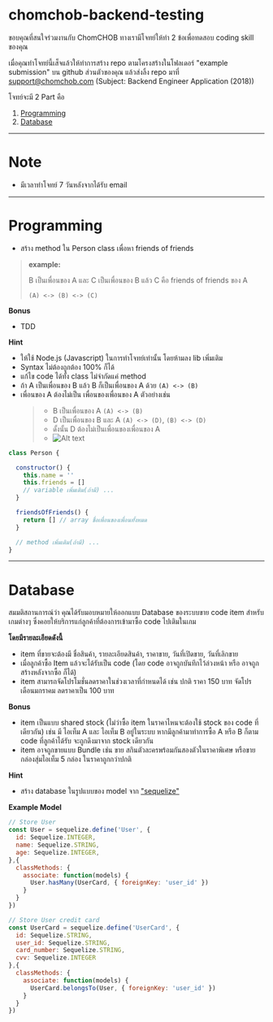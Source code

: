# chomchob-backend-testing

ขอบคุณที่สนใจร่วมงานกับ ChomCHOB
ทางเรามีโจทย์ให้ทำ 2 ข้อเพื่อทดสอบ coding skill ของคุณ

เมื่อคุณทำโจทย์นี้เส็จแล้วให้ทำการสร้าง repo ตามโครงสร้างในโฟลเดอร์ "example submission" บน github ส่วนตัวของคุณ 
แล้วส่งลิ้ง repo มาที่ support@chomchob.com (Subject: Backend Engineer Application (2018))

โจทย์จะมี 2 Part คือ
1. [Programming](#programming)
2. [Database](#database)

---

# Note
- มีเวลาทำโจทย์ 7 วันหลังจากได้รับ email 

---

# Programming

  - สร้าง method ใน Person class เพื่อหา friends of friends


  > **example:**
  >
  > B เป็นเพื่อนของ A และ C เป็นเพื่อนของ B แล้ว C คือ friends of friends ของ A
  >
  > `(A) <-> (B) <-> (C)`

  **Bonus**
  - TDD 
  
  **Hint**
  - ให้ใช้ Node.js (Javascript) ในการทำโจทย์เท่านั้น โดยห้ามลง lib เพิ่มเติม
  - Syntax ไม่ต้องถูกต้อง 100% ก็ได้
  - แก้ไข code ได้ทั้ง class ไม่จำกัดแค่ method
  - ถ้า A เป็นเพื่อนของ B แล้ว B ก็เป็นเพื่อนของ A ด้วย `(A) <-> (B)` 
  - เพื่อนของ A ต้องไม่เป็น เพื่อนของเพื่อนของ A ตัวอย่างเช่น 
    > - B เป็นเพื่อนของ A `(A) <-> (B)`
    > - D เป็นเพื่อนของ B และ A `(A) <-> (D)`, `(B) <-> (D)`
    > - ดั้งนั้น D ต้องไม่เป็นเพื่อนของเพื่อนของ A
    > - ![Alt text](https://fs.chomchob.com/file/image?path=/admin/upload/2018-06-08/dfd301fb-a2e7-43b1-addb-d119ac2a3e02)
  ```js
  class Person {
  
    constructor() {
      this.name = ''
      this.friends = []
      // variable เพิ่มเติม(ถ้ามี) ...
    }

    friendsOfFriends() {
      return [] // array ชื่อเพื่อนของเพื่อนทั้งหมด
    }

    // method เพิ่มเติม(ถ้ามี) ...
  }
  ```


---

# Database

สมมติสถานการณ์ว่า 
คุณได้รับมอบหมายให้ออกแบบ Database ของระบบขาย code item สำหรับเกมต่างๆ 
ซึ่งคอยให้บริการแก่ลูกค้าที่ต้องการเข้ามาซื้อ code ไปเติมในเกม

  **โดยมีรายละเอียดดังนี้**
  
  - item ที่ขายจะต้องมี ชื่อสินค้า, รายละเอียดสินค้า, ราคาขาย, วันที่เปิดขาย, วันที่เลิกขาย
  - เมื่อลูกค้าซื้อ Item แล้วจะได้รับเป็น code (โดย code อาจถูกบันทึกไว้ล่วงหน้า หรือ อาจถูกสร้างหลังจากซื้อ ก็ได้)
  - item สามารถจัดโปรโมชั่นลดราคาในช่วงเวลาที่กำหนดได้ เช่น ปกติ ราคา 150 บาท จัดโปรเดือนมกราคม ลดราคาเป็น 100 บาท

  **Bonus**

  - item เป็นแบบ shared stock (ไม่ว่าซื้อ item ในราคาไหนจะต้องใช้ stock ของ code ที่เดียวกัน) เช่น มี ไอเท็ม A และ ไอเท็ม B อยู่ในระบบ หากมีลูกค้ามาทำการซื้อ A หรือ B ก็ตาม code ที่ลูกค้าได้รับ จะถูกดึงมาจาก stock เดียวกัน
  - item อาจถูกขายแบบ Bundle เช่น ขาย สกินตัวละครพร้อมกันสองตัวในราคาพิเศษ  หรือขาย กล่องสุ่มไอเท็ม 5 กล่อง ในราคาถูกกว่าปกติ

  **Hint**

  - สร้าง database ในรูปแบบของ model จาก ["sequelize"](https://github.com/sequelize/sequelize)

  
  **Example Model**

  ```js
  // Store User
  const User = sequelize.define('User', {
    id: Sequelize.INTEGER,
    name: Sequelize.STRING,
    age: Sequelize.INTEGER,
  },{
    classMethods: {
      associate: function(models) {
        User.hasMany(UserCard, { foreignKey: 'user_id' })
      }
    }
  })

  // Store User credit card 
  const UserCard = sequelize.define('UserCard', {
    id: Sequelize.STRING,
    user_id: Sequelize.STRING,
    card_number: Sequelize.STRING,
    cvv: Sequelize.INTEGER
  },{
    classMethods: {
      associate: function(models) {
        UserCard.belongsTo(User, { foreignKey: 'user_id' })
      }
    }
  })
  ```

